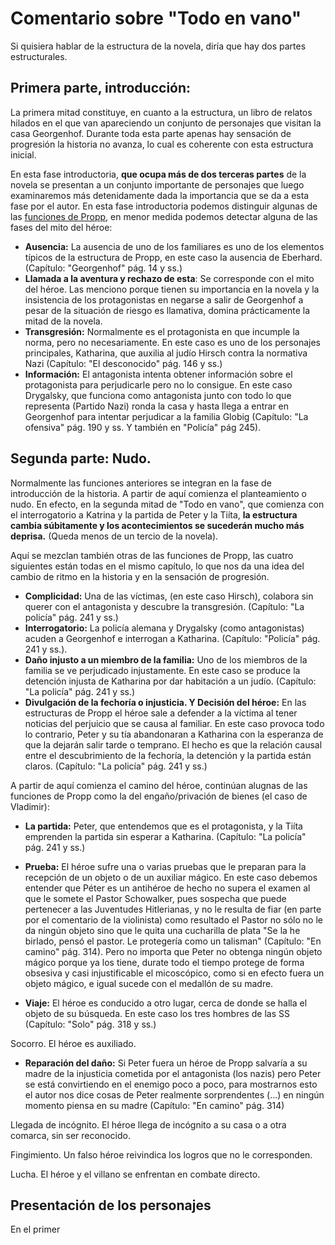 # Comentario sobre "Todo en vano"

Si quisiera hablar de la estructura de la novela, diría que hay dos partes estructurales.

## Primera parte, introducción:

La primera mitad constituye, en cuanto a la estructura, un libro de relatos hilados en el que van apareciendo un conjunto de personajes que visitan la casa Georgenhof. Durante toda esta parte apenas hay sensación de progresión la historia no avanza, lo cual es coherente con esta estructura inicial. 

En esta fase introductoria, **que ocupa más de dos terceras partes** de la novela se presentan a un conjunto importante de personajes que luego examinaremos más detenidamente dada la importancia que se da a esta fase por el autor. En esta fase introductoria podemos distinguir algunas de las [funciones de Propp](https://elciervoherido.wordpress.com/2017/08/01/la-morfologia-del-cuento-de-vladimir-propp/), en menor medida podemos detectar alguna de las fases del mito del héroe: 

- **Ausencia:** La ausencia de uno de los familiares es uno de los elementos típicos de la estructura de Propp, en este caso la ausencia de Eberhard.(Capítulo: "Georgenhof" pág. 14 y ss.)
- **Llamada a la aventura y rechazo de esta**: Se corresponde con el mito del héroe. Las menciono porque tienen su importancia en la novela y la insistencia de los protagonistas en negarse a salir de Georgenhof a pesar de la situación de riesgo es llamativa, domina prácticamente la mitad de la novela.
- **Transgresión:** Normalmente es el protagonista en que incumple la norma, pero no necesariamente. En este caso es uno de los personajes principales, Katharina, que auxilia al judío Hirsch contra la normativa Nazi (Capítulo: "El desconocido" pág. 146 y ss.)
- **Información:** El antagonista intenta obtener información sobre el protagonista para perjudicarle pero no lo consigue. En este caso Drygalsky, que funciona como antagonista junto con todo lo que representa (Partido Nazi) ronda la casa y hasta llega a entrar en Georgenhof para intentar perjudicar a la familia Globig (Capítulo: "La ofensiva" pág. 190 y ss. Y también en "Policía" pág 245).

## Segunda parte: Nudo.

Normalmente las funciones anteriores se integran en la fase de introducción de la historia. A partir de aquí comienza el planteamiento o nudo. En efecto, en la segunda mitad de "Todo en vano", que comienza con el interrogatorio a Katrina y la partida de Peter y la Tiíta, **la estructura cambia súbitamente y los acontecimientos se sucederán mucho más deprisa.** (Queda menos de un tercio de la novela).

Aquí se mezclan también otras de las funciones de Propp, las cuatro siguientes están todas en el mismo capítulo, lo que nos da una idea del cambio de ritmo en la historia y en la sensación de progresión.

- **Complicidad:** Una de las víctimas, (en este caso Hirsch), colabora sin querer con el antagonista y descubre la transgresión. (Capítulo: "La policía" pág. 241 y ss.)
- **Interrogatorio:** La policía alemana y Drygalsky (como antagonistas) acuden a Georgenhof e interrogan a Katharina. (Capítulo: "Policía" pág. 241 y ss.).
- **Daño injusto a un miembro de la familia:** Uno de los miembros de la familia se ve perjudicado injustamente. En este caso se produce la detención injusta de Katharina por dar habitación a un judío. (Capítulo: "La policía" pág. 241 y ss.)
- **Divulgación de la fechoría o injusticia. Y Decisión del héroe:** En las estructuras de Propp el héroe sale a defender a la víctima al tener noticias del perjuicio que se causa al familiar. En este caso provoca todo lo contrario, Peter y su tía abandonaran a Katharina con la esperanza de que la dejarán salir tarde o temprano. El hecho es que la relación causal entre el descubrimiento de la fechoría, la detención y la partida están claros. (Capítulo: "La policía" pág. 241 y ss.)

A  partir de aquí comienza el camino del héroe, continúan alugnas de las funciones de Propp como la del engaño/privación de bienes (el caso de Vladimir):

- **La partida:** Peter, que entendemos que es el protagonista, y la Tiíta emprenden la partida sin esperar a Katharina. (Capítulo: "La policía" pág. 241 y ss.)

- **Prueba:** El héroe sufre una o varias pruebas que le preparan para la recepción de un objeto o de un auxiliar mágico. En este caso debemos entender que Péter es un antihéroe de hecho no supera el examen al que le somete el Pastor Schowalker, pues sospecha que puede pertenecer a las Juventudes Hitlerianas, y no le resulta de fiar (en parte por el comentario de la violinista) como resultado el Pastor no sólo no le da ningún objeto sino que le quita una cucharilla de plata "Se la he birlado, pensó el pastor. Le protegería como un talisman" (Capítulo: "En camino" pág. 314). Pero no importa que Peter no obtenga ningún objeto mágico porque ya los tiene, durate todo el tiempo protege de forma obsesiva y casi injustificable el micoscópico, como si en efecto fuera un objeto mágico, e igual sucede con el medallón de su madre.

- **Viaje:** El héroe es conducido a otro lugar, cerca de donde se halla el objeto de su búsqueda. En este caso los tres hombres de las SS (Capítulo: "Solo" pág. 318 y ss.)

Socorro. El héroe es auxiliado.

- **Reparación del daño:** Si Peter fuera un héroe de Propp salvaría a su madre de la injusticia cometida por el antagonista (los nazis) pero Peter se está convirtiendo en el enemigo poco a poco, para mostrarnos esto el autor nos dice cosas de Peter realmente sorprendentes (...) en ningún momento piensa en su madre (Capítulo: "En camino" pág. 314)

Llegada de incógnito. El héroe llega de incógnito a su casa o a otra comarca, sin ser reconocido.

Fingimiento. Un falso héroe reivindica los logros que no le corresponden.

Lucha. El héroe y el villano se enfrentan en combate directo.


## Presentación de los personajes

En el primer 
